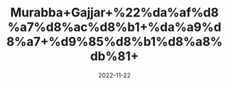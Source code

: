 ---
title: 'Murabba+Gajjar+%22%da%af%d8%a7%d8%ac%d8%b1+%da%a9%d8%a7+%d9%85%d8%b1%d8%a8%db%81+'
date: '2022-11-22' 
metatag: '' 
inventory: '0' 
draft: false 
# meta description 
shortDescripton: 'Carrot+Preserve+%22++It+is+used+as+an+eye+tonic+and+to+cure+eye+disorders+and+visual+difficulties.'
description: 'Preserves+++%d9%85%d8%b1%d8%a8%db%81+%22+%d8%a7%da%86%d8%a7%d8%b1'
longdescription: ''
tags: ''
brand: ''
subCategory: ''
unit: '250 gm-Pk'
sellCount: '0'
featured: True
# product Price
price: '80.0'
# Product Short Description
shortDescription: 'Carrot+Preserve+%22++It+is+used+as+an+eye+tonic+and+to+cure+eye+disorders+and+visual+difficulties.'
productID: '3CD2E973-363C-ED11-996A-005056B3A416'
type: 'products'
category: 'Preserves+++%d9%85%d8%b1%d8%a8%db%81+%22+%d8%a7%da%86%d8%a7%d8%b1' 
thumnailproduct: 'https://eraconnect.blob.core.windows.net/product-images/aminsaddiquidawakhana/d661fb8c-c4f4-4a23-ba84-204fa5d3c03e.webp' 
images:
  - image: 'https://eraconnect.blob.core.windows.net/product-images/aminsaddiquidawakhana/d661fb8c-c4f4-4a23-ba84-204fa5d3c03e.webp'  
Variants:
---